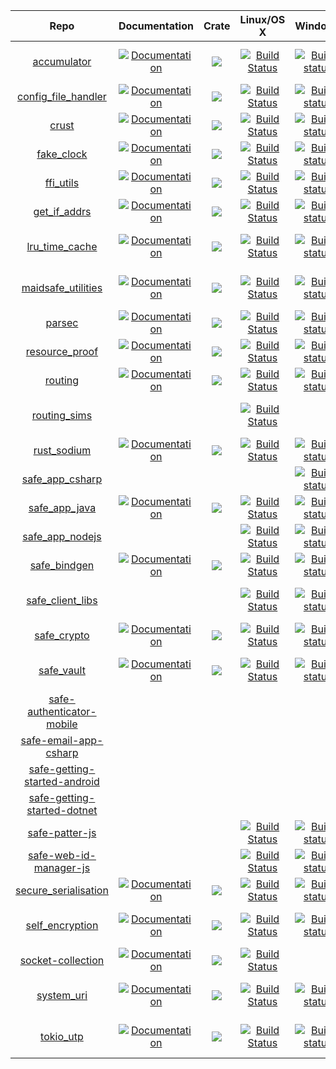 | Repo                                                                                    | Documentation                                                                                                     | Crate                                                                                                               | Linux/OS X                                                                                                                                             | Windows                                                                                                                                                                                    | Issues                                                                                                                                                             |
|:---------------------------------------------------------------------------------------:|:-----------------------------------------------------------------------------------------------------------------:|:-------------------------------------------------------------------------------------------------------------------:|:------------------------------------------------------------------------------------------------------------------------------------------------------:|:------------------------------------------------------------------------------------------------------------------------------------------------------------------------------------------:|:------------------------------------------------------------------------------------------------------------------------------------------------------------------:|
| [accumulator](https://github.com/maidsafe/accumulator)                                  | [![Documentation](https://docs.rs/accumulator/badge.svg)](https://docs.rs/accumulator)                            | [![](http://meritbadge.herokuapp.com/accumulator)](https://crates.io/crates/accumulator)                            | [![Build Status](https://travis-ci.com/maidsafe/accumulator.svg?branch=master)](https://travis-ci.com/maidsafe/accumulator)                            | [![Build status](https://ci.appveyor.com/api/projects/status/1imtexgsshnpxnvn/branch/master?svg=true)](https://ci.appveyor.com/project/MaidSafe-QA/accumulator/branch/master)              | [![Stories in Ready](https://badge.waffle.io/maidsafe/accumulator.png?label=ready&title=Ready)](https://waffle.io/maidsafe/accumulator)                            |
| [config_file_handler](https://github.com/maidsafe/config_file_handler)                  | [![Documentation](https://docs.rs/config_file_handler/badge.svg)](https://docs.rs/config_file_handler)            | [![](http://meritbadge.herokuapp.com/config_file_handler)](https://crates.io/crates/config_file_handler)            | [![Build Status](https://travis-ci.com/maidsafe/config_file_handler.svg?branch=master)](https://travis-ci.com/maidsafe/config_file_handler)            | [![Build status](https://ci.appveyor.com/api/projects/status/22gb4w9fhvhv3hn4/branch/master?svg=true)](https://ci.appveyor.com/project/MaidSafe-QA/config-file-handler/branch/master)      | [![]()]()                                                                                                                                                          |
| [crust](https://github.com/maidsafe/crust)                                              | [![Documentation](https://docs.rs/crust/badge.svg)](https://docs.rs/crust)                                        | [![](http://meritbadge.herokuapp.com/crust)](https://crates.io/crates/crust)                                        | [![Build Status](https://travis-ci.com/maidsafe/crust.svg?branch=master)](https://travis-ci.com/maidsafe/crust)                                        | [![Build status](https://ci.appveyor.com/api/projects/status/ajw6ab26p86jdac4/branch/master?svg=true)](https://ci.appveyor.com/project/MaidSafe-QA/crust/branch/master)                    | [![]()]()                                                                                                                                                          | 
| [fake_clock](https://github.com/maidsafe/fake_clock)                                    | [![Documentation](https://docs.rs/fake_clock/badge.svg)](https://docs.rs/fake_clock)                              | [![](http://meritbadge.herokuapp.com/fake_clock)](https://crates.io/crates/fake_clock)                              | [![Build Status](https://travis-ci.com/maidsafe/fake_clock.svg?branch=master)](https://travis-ci.com/maidsafe/fake_clock)                              | [![Build status](https://ci.appveyor.com/api/projects/status/oq5s0j82ykvb52du/branch/master?svg=true)](https://ci.appveyor.com/project/MaidSafe-QA/fake-clock/branch/master)               | [![]()]()                                                                                                                                                          |
| [ffi_utils](https://github.com/maidsafe/ffi_utils)                                      | [![Documentation](https://docs.rs/ffi_utils/badge.svg)](https://docs.rs/ffi_utils)                                | [![](http://meritbadge.herokuapp.com/ffi_utils)](https://crates.io/crates/ffi_utils)                                | [![Build Status](https://travis-ci.com/maidsafe/ffi_utils.svg?branch=master)](https://travis-ci.com/maidsafe/ffi_utils)                                | [![Build status](https://ci.appveyor.com/api/projects/status/ex53u3atx6sqm9f2/branch/master?svg=true)](https://ci.appveyor.com/project/MaidSafe-QA/ffi-utils/branch/master)                | [![]()]()                                                                                                                                                          |
| [get_if_addrs](https://github.com/maidsafe/get_if_addrs)                                | [![Documentation](https://docs.rs/get_if_addrs/badge.svg)](https://docs.rs/get_if_addrs)                          | [![](http://meritbadge.herokuapp.com/get_if_addrs)](https://crates.io/crates/get_if_addrs)                          | [![Build Status](https://travis-ci.com/maidsafe/get_if_addrs.svg?branch=master)](https://travis-ci.com/maidsafe/get_if_addrs)                          | [![Build status](https://ci.appveyor.com/api/projects/status/77mots4kfaxs3v8g/branch/master?svg=true)](https://ci.appveyor.com/project/MaidSafe-QA/get_if_addrs/branch/master)             | [![]()]()                                                                                                                                                          |
| [lru_time_cache](https://github.com/maidsafe/lru_time_cache)                            | [![Documentation](https://docs.rs/lru_time_cache/badge.svg)](https://docs.rs/lru_time_cache)                      | [![](http://meritbadge.herokuapp.com/lru_time_cache)](https://crates.io/crates/lru_time_cache)                      | [![Build Status](https://travis-ci.com/maidsafe/lru_time_cache.svg?branch=master)](https://travis-ci.com/maidsafe/lru_time_cache)                      | [![Build status](https://ci.appveyor.com/api/projects/status/15km1vxtg83qgvb5/branch/master?svg=true)](https://ci.appveyor.com/project/MaidSafe-QA/lru-time-cache/branch/master)           | [![Stories in Ready](https://badge.waffle.io/maidsafe/lru_time_cache.png?label=ready&title=Ready)](https://waffle.io/maidsafe/lru_time_cache)                      |
| [maidsafe_utilities](https://github.com/maidsafe/maidsafe_utilities)                    | [![Documentation](https://docs.rs/maidsafe_utilities/badge.svg)](https://docs.rs/maidsafe_utilities)              | [![](http://meritbadge.herokuapp.com/maidsafe_utilities)](https://crates.io/crates/maidsafe_utilities)              | [![Build Status](https://travis-ci.com/maidsafe/maidsafe_utilities.svg?branch=master)](https://travis-ci.com/maidsafe/maidsafe_utilities)              | [![Build status](https://ci.appveyor.com/api/projects/status/f7x8p4y66lwua38t/branch/master?svg=true)](https://ci.appveyor.com/project/MaidSafe-QA/maidsafe-utilities/branch/master)       | [![Stories in Ready](https://badge.waffle.io/maidsafe/maidsafe_utilities.png?label=ready&title=Ready)](https://waffle.io/maidsafe/maidsafe_utilities)              |
| [parsec](https://github.com/maidsafe/parsec)                                            | [![Documentation](https://docs.rs/parsec/badge.svg)](https://docs.rs/parsec)                                      | [![](http://meritbadge.herokuapp.com/parsec)](https://crates.io/crates/parsec)                                      | [![Build Status](https://travis-ci.com/maidsafe/parsec.svg?branch=master)](https://travis-ci.com/maidsafe/parsec)                                      | [![Build status](https://ci.appveyor.com/api/projects/status/1wmc7pj8fx77lywy/branch/master?svg=true)](https://ci.appveyor.com/project/MaidSafe-QA/parsec/branch/master)                   | [![]()]()                                                                                                                                                          |                             
| [resource_proof](https://github.com/maidsafe/resource_proof)                            | [![Documentation](https://docs.rs/resource_proof/badge.svg)](https://docs.rs/resource_proof)                      | [![](http://meritbadge.herokuapp.com/resource_proof)](https://crates.io/crates/resource_proof)                      | [![Build Status](https://travis-ci.com/maidsafe/resource_proof.svg?branch=master)](https://travis-ci.com/maidsafe/resource_proof)                      | [![Build status](https://ci.appveyor.com/api/projects/status/yurq5amiwiunlv7w/branch/master?svg=true)](https://ci.appveyor.com/project/MaidSafe-QA/resource_proof/branch/master)           | [![]()]()                                                                                                                                                          |
| [routing](https://github.com/maidsafe/routing)                                          | [![Documentation](https://docs.rs/routing/badge.svg)](https://docs.rs/routing)                                    | [![](http://meritbadge.herokuapp.com/routing)](https://crates.io/crates/routing)                                    | [![Build Status](https://travis-ci.com/maidsafe/routing.svg?branch=master)](https://travis-ci.com/maidsafe/routing)                                    | [![Build status](https://ci.appveyor.com/api/projects/status/2w1joqd2h64o4xrh/branch/master?svg=true)](https://ci.appveyor.com/project/MaidSafe-QA/routing/branch/master)                  | [![]()]()                                                                                                                                                          |
| [routing_sims](https://github.com/maidsafe/routing_sims)                                | [![]()]()                                                                                                         | [![]()]()                                                                                                           | [![Build Status](https://travis-ci.com/maidsafe/routing_sims.svg?branch=master)](https://travis-ci.com/maidsafe/routing_sims)                          | [![]()]()                                                                                                                                                                                  | [![Stories in Ready](https://badge.waffle.io/maidsafe/routing_sims.png?label=ready&title=Ready)](https://waffle.io/maidsafe/routing_sims)                          |
| [rust_sodium](https://github.com/maidsafe/rust_sodium)                                  | [![Documentation](https://docs.rs/rust_sodium/badge.svg)](https://docs.rs/rust_sodium)                            | [![](http://meritbadge.herokuapp.com/rust_sodium)](https://crates.io/crates/rust_sodium)                            | [![Build Status](https://travis-ci.com/maidsafe/rust_sodium.svg?branch=master)](https://travis-ci.com/maidsafe/rust_sodium)                            | [![Build status](https://ci.appveyor.com/api/projects/status/kkgtqnx263xgk0c3/branch/master?svg=true)](https://ci.appveyor.com/project/MaidSafe-QA/rust-sodium/branch/master)              | [![]()]()                                                                                                                                                          |
| [safe_app_csharp](https://github.com/maidsafe/safe_app_csharp)                          | [![]()]()                                                                                                         | [![]()]()                                                                                                           | [![]()]()                                                                                                                                              | [![Build status](https://ci.appveyor.com/api/projects/status/x3m722rvosw2coao/branch/master?svg=true)](https://ci.appveyor.com/project/MaidSafe-QA/safe_app_csharp/branch/master)          | [![]()]()                                                                                                                                                          |
| [safe_app_java](https://github.com/maidsafe/safe_app_java)                              | [![Documentation](https://docs.rs/safe_app_java/badge.svg)](https://docs.rs/safe_app_java)                        | [![](http://meritbadge.herokuapp.com/safe_app_java)](https://crates.io/crates/safe_app_java)                        | [![Build Status](https://travis-ci.com/maidsafe/safe_app_java.svg?branch=master)](https://travis-ci.com/maidsafe/safe_app_java)                        | [![Build status](https://ci.appveyor.com/api/projects/status/p5lhhkuq8kki3m0q/branch/master?svg=true)](https://ci.appveyor.com/project/MaidSafe-QA/safe_app_java/branch/master)            | [![]()]()                                                                                                                                                          |
| [safe_app_nodejs](https://github.com/maidsafe/safe_app_nodejs)                          | [![]()]()                                                                                                         | [![]()]()                                                                                                           | [![Build Status](https://travis-ci.com/maidsafe/safe_app_nodejs.svg?branch=master)](https://travis-ci.com/maidsafe/safe_app_nodejs)                    | [![Build status](https://ci.appveyor.com/api/projects/status/efktyecwydxrhs5d/branch/master?svg=true)](https://ci.appveyor.com/project/MaidSafe-QA/safe_app_nodejs/branch/master)          | [![]()]()                                                                                                                                                          |
| [safe_bindgen](https://github.com/maidsafe/safe_bindgen)                                | [![Documentation](https://docs.rs/safe_bindgen/badge.svg)](https://docs.rs/safe_bindgen)                          | [![](http://meritbadge.herokuapp.com/safe_bindgen)](https://crates.io/crates/safe_bindgen)                          | [![Build Status](https://travis-ci.com/maidsafe/safe_bindgen.svg?branch=master)](https://travis-ci.com/maidsafe/safe_bindgen)                          | [![Build status](https://ci.appveyor.com/api/projects/status/xaw7llq8lg8s2e53/branch/master?svg=true)](https://ci.appveyor.com/project/MaidSafe-QA/safe_bindgen/branch/master)             | [![]()]()                                                                                                                                                          |
| [safe_client_libs](https://github.com/maidsafe/safe_client_libs)                        | [![]()]()                                                                                                         | [![]()]()                                                                                                           | [![Build Status](https://travis-ci.com/maidsafe/safe_client_libs.svg?branch=master)](https://travis-ci.com/maidsafe/safe_client_libs)                  | [![Build status](https://ci.appveyor.com/api/projects/status/c61jthx04us5j57j/branch/master?svg=true)](https://ci.appveyor.com/project/MaidSafe-QA/safe-client-libs/branch/master)         | [![Stories in Ready](https://badge.waffle.io/maidsafe/safe_client_libs.png?label=ready&title=Ready)](https://waffle.io/maidsafe/safe_client_libs)                  |
| [safe_crypto](https://github.com/maidsafe/safe_crypto)                                  | [![Documentation](https://docs.rs/safe_crypto/badge.svg)](https://docs.rs/safe_crypto)                            | [![](http://meritbadge.herokuapp.com/safe_crypto)](https://crates.io/crates/safe_crypto)                            | [![Build Status](https://travis-ci.com/maidsafe/safe_crypto.svg?branch=master)](https://travis-ci.com/maidsafe/safe_crypto)                            | [![Build status](https://ci.appveyor.com/api/projects/status/j4a723xbky00blt6/branch/master?svg=true)](https://ci.appveyor.com/project/MaidSafe-QA/safe-crypto/branch/master)              | [![]()]()                                                                                                                                                          |
| [safe_vault](https://github.com/maidsafe/safe_vault)                                    | [![Documentation](https://docs.rs/safe_vault/badge.svg)](https://docs.rs/safe_vault)                              | [![](http://meritbadge.herokuapp.com/safe_vault)](https://crates.io/crates/safe_vault)                              | [![Build Status](https://travis-ci.com/maidsafe/safe_vault.svg?branch=master)](https://travis-ci.com/maidsafe/safe_vault)                              | [![Build status](https://ci.appveyor.com/api/projects/status/ohu678c6ufw8b2bn/branch/master?svg=true)](https://ci.appveyor.com/project/MaidSafe-QA/safe-vault/branch/master)               | [![Stories in Ready](https://badge.waffle.io/maidsafe/safe_vault.png?label=ready&title=Ready)](https://waffle.io/maidsafe/safe_vault)                              |
| [safe-authenticator-mobile](https://github.com/maidsafe/safe-authenticator-mobile)      | [![]()]()                                                                                                         | [![]()]()                                                                                                           | [![]()]()                                                                                                                                              | [![]()]()                                                                                                                                                                                  | [![]()]()                                                                                                                                                          |
| [safe-email-app-csharp](https://github.com/maidsafe/safe-email-app-csharp)              | [![]()]()                                                                                                         | [![]()]()                                                                                                           | [![]()]()                                                                                                                                              | [![]()]()                                                                                                                                                                                  | [![]()]()                                                                                                                                                          |
| [safe-getting-started-android](https://github.com/maidsafe/safe-getting-started-android)| [![]()]()                                                                                                         | [![]()]()                                                                                                           | [![]()]()                                                                                                                                              | [![]()]()                                                                                                                                                                                  | [![]()]()                                                                                                                                                          |
| [safe-getting-started-dotnet](https://github.com/maidsafe/safe-getting-started-dotnet)  | [![]()]()                                                                                                         | [![]()]()                                                                                                           | [![]()]()                                                                                                                                              | [![]()]()                                                                                                                                                                                  | [![]()]()                                                                                                                                                          |
| [safe-patter-js](https://github.com/maidsafe/safe-patter-js)                            | [![]()]()                                                                                                         | [![]()]()                                                                                                           | [![Build Status](https://travis-ci.com/maidsafe/safe-patter-js.svg?branch=master)](https://travis-ci.com/maidsafe/safe-patter-js)                      | [![Build status](https://ci.appveyor.com/api/projects/status/u2w8g9s58okjit9q/branch/master?svg=true)](https://ci.appveyor.com/project/MaidSafe-QA/safe-patter-js/branch/master)           | [![]()]()                                                                                                                                                          |
| [safe-web-id-manager-js](https://github.com/maidsafe/safe-web-id-manager-js)            | [![]()]()                                                                                                         | [![]()]()                                                                                                           | [![Build Status](https://travis-ci.com/maidsafe/safe-web-id-manager-js.svg?branch=master)](https://travis-ci.com/maidsafe/safe-web-id-manager-js)      | [![Build status](https://ci.appveyor.com/api/projects/status/vyq74b658589wsva/branch/master?svg=true)](https://ci.appveyor.com/project/MaidSafe-QA/safe-web-id-manager-js/branch/master)   | [![]()]()                                                                                                                                                          |
| [secure_serialisation](https://github.com/maidsafe/secure_serialisation)                | [![Documentation](https://docs.rs/secure_serialisation/badge.svg)](https://docs.rs/secure_serialisation)          | [![](http://meritbadge.herokuapp.com/secure_serialisation)](https://crates.io/crates/secure_serialisation)          | [![Build Status](https://travis-ci.com/maidsafe/secure_serialisation.svg?branch=master)](https://travis-ci.com/maidsafe/secure_serialisation)          | [![Build status](https://ci.appveyor.com/api/projects/status/fw4t0s9dkipefjuy/branch/master?svg=true)](https://ci.appveyor.com/project/MaidSafe-QA/secure-serialisation/branch/master)     | [![]()]()                                                                                                                                                          | 
| [self_encryption](https://github.com/maidsafe/self_encryption)                          | [![Documentation](https://docs.rs/self_encryption/badge.svg)](https://docs.rs/self_encryption)                    | [![](http://meritbadge.herokuapp.com/self_encryption)](https://crates.io/crates/self_encryption)                    | [![Build Status](https://travis-ci.com/maidsafe/self_encryption.svg?branch=master)](https://travis-ci.com/maidsafe/self_encryption)                    | [![Build status](https://ci.appveyor.com/api/projects/status/htljxqrosx1i237s/branch/master?svg=true)](https://ci.appveyor.com/project/MaidSafe-QA/self-encryption/branch/master)          | [![Stories in Ready](https://badge.waffle.io/maidsafe/self_encryption.png?label=ready&title=Ready)](https://waffle.io/maidsafe/self_encryption)                    |
| [socket-collection](https://github.com/maidsafe/socket-collection)                      | [![Documentation](https://docs.rs/socket-collection/badge.svg)](https://docs.rs/socket-collection)                | [![](http://meritbadge.herokuapp.com/socket-collection)](https://crates.io/crates/socket-collection)                | [![Build Status](https://travis-ci.com/maidsafe/socket-collection.svg?branch=master)](https://travis-ci.com/maidsafe/socket-collection)                | [![]()]()                                                                                                                                                                                  | [![]()]()                                                                                                                                                          | 
| [system_uri](https://github.com/maidsafe/system_uri)                                    | [![Documentation](https://docs.rs/system_uri/badge.svg)](https://docs.rs/system_uri)                              | [![](http://meritbadge.herokuapp.com/system_uri)](https://crates.io/crates/system_uri)                              | [![Build Status](https://travis-ci.com/maidsafe/system_uri.svg?branch=master)](https://travis-ci.com/maidsafe/system_uri)                              | [![Build status](https://ci.appveyor.com/api/projects/status/qpnwete63eakcipn/branch/master?svg=true)](https://ci.appveyor.com/project/MaidSafe-QA/system-uri/branch/master)               | [![Stories in Ready](https://badge.waffle.io/maidsafe/system_uri.png?label=ready&title=Ready)](https://waffle.io/maidsafe/system_uri)                              |
| [tokio_utp](https://github.com/maidsafe/tokio_utp)                                      | [![Documentation](https://docs.rs/tokio-utp/badge.svg)](https://docs.rs/tokio-utp)                                | [![](http://meritbadge.herokuapp.com/tokio-utp)](https://crates.io/crates/tokio-utp)                                | [![Build Status](https://travis-ci.com/maidsafe/tokio_utp.svg?branch=master)](https://travis-ci.com/maidsafe/tokio_utp)                                | [![Build status](https://ci.appveyor.com/api/projects/status/wk7vqat3xhly1ny1/branch/master?svg=true)](https://ci.appveyor.com/project/MaidSafe-QA/tokio-utp/branch/master)                | [![Stories in Ready](https://badge.waffle.io/maidsafe/tokio_utp.png?label=ready&title=Ready)](https://waffle.io/maidsafe/tokio_utp)                                |

